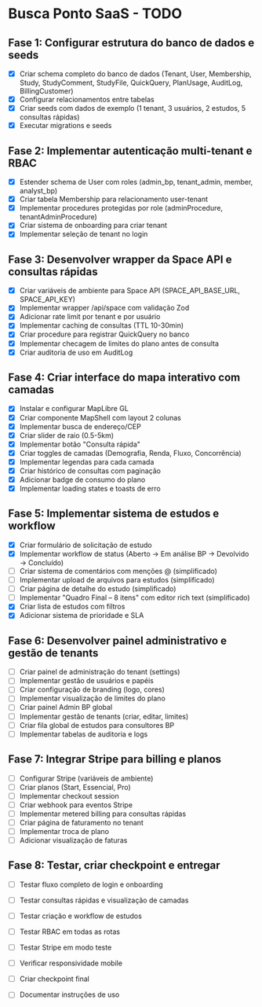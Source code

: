 # Busca Ponto SaaS - TODO

## Fase 1: Configurar estrutura do banco de dados e seeds
- [x] Criar schema completo do banco de dados (Tenant, User, Membership, Study, StudyComment, StudyFile, QuickQuery, PlanUsage, AuditLog, BillingCustomer)
- [x] Configurar relacionamentos entre tabelas
- [x] Criar seeds com dados de exemplo (1 tenant, 3 usuários, 2 estudos, 5 consultas rápidas)
- [x] Executar migrations e seeds

## Fase 2: Implementar autenticação multi-tenant e RBAC
- [x] Estender schema de User com roles (admin_bp, tenant_admin, member, analyst_bp)
- [x] Criar tabela Membership para relacionamento user-tenant
- [x] Implementar procedures protegidas por role (adminProcedure, tenantAdminProcedure)
- [x] Criar sistema de onboarding para criar tenant
- [x] Implementar seleção de tenant no login

## Fase 3: Desenvolver wrapper da Space API e consultas rápidas
- [x] Criar variáveis de ambiente para Space API (SPACE_API_BASE_URL, SPACE_API_KEY)
- [x] Implementar wrapper /api/space com validação Zod
- [x] Adicionar rate limit por tenant e por usuário
- [x] Implementar caching de consultas (TTL 10-30min)
- [x] Criar procedure para registrar QuickQuery no banco
- [x] Implementar checagem de limites do plano antes de consulta
- [x] Criar auditoria de uso em AuditLog

## Fase 4: Criar interface do mapa interativo com camadas
- [x] Instalar e configurar MapLibre GL
- [x] Criar componente MapShell com layout 2 colunas
- [x] Implementar busca de endereço/CEP
- [x] Criar slider de raio (0.5-5km)
- [x] Implementar botão "Consulta rápida"
- [x] Criar toggles de camadas (Demografia, Renda, Fluxo, Concorrência)
- [x] Implementar legendas para cada camada
- [x] Criar histórico de consultas com paginação
- [x] Adicionar badge de consumo do plano
- [x] Implementar loading states e toasts de erro

## Fase 5: Implementar sistema de estudos e workflow
- [x] Criar formulário de solicitação de estudo
- [x] Implementar workflow de status (Aberto → Em análise BP → Devolvido → Concluído)
- [ ] Criar sistema de comentários com menções @ (simplificado)
- [ ] Implementar upload de arquivos para estudos (simplificado)
- [ ] Criar página de detalhe do estudo (simplificado)
- [ ] Implementar "Quadro Final – 8 itens" com editor rich text (simplificado)
- [x] Criar lista de estudos com filtros
- [x] Adicionar sistema de prioridade e SLA

## Fase 6: Desenvolver painel administrativo e gestão de tenants
- [ ] Criar painel de administração do tenant (settings)
- [ ] Implementar gestão de usuários e papéis
- [ ] Criar configuração de branding (logo, cores)
- [ ] Implementar visualização de limites do plano
- [ ] Criar painel Admin BP global
- [ ] Implementar gestão de tenants (criar, editar, limites)
- [ ] Criar fila global de estudos para consultores BP
- [ ] Implementar tabelas de auditoria e logs

## Fase 7: Integrar Stripe para billing e planos
- [ ] Configurar Stripe (variáveis de ambiente)
- [ ] Criar planos (Start, Essencial, Pro)
- [ ] Implementar checkout session
- [ ] Criar webhook para eventos Stripe
- [ ] Implementar metered billing para consultas rápidas
- [ ] Criar página de faturamento no tenant
- [ ] Implementar troca de plano
- [ ] Adicionar visualização de faturas

## Fase 8: Testar, criar checkpoint e entregar
- [ ] Testar fluxo completo de login e onboarding
- [ ] Testar consultas rápidas e visualização de camadas
- [ ] Testar criação e workflow de estudos
- [ ] Testar RBAC em todas as rotas
- [ ] Testar Stripe em modo teste
- [ ] Verificar responsividade mobile
- [ ] Criar checkpoint final
- [ ] Documentar instruções de uso

